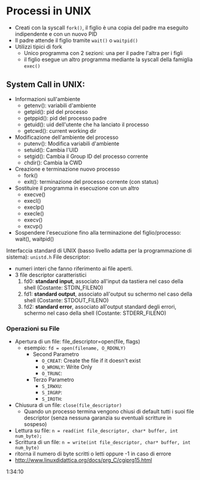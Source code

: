 # Processi in UNIX
- Creati con la syscall `fork()`, il figlio è una copia del padre ma eseguito indipendente e con un nuovo PID
- Il padre attende il figlio tramite `wait()` o `waitpid()`
- Utilizzi tipici di fork
  - Unico programma con 2 sezioni: una per il padre l'altra per i figli
  - il figlio esegue un altro programma mediante la syscall della famiglia `exec()`

## System Call in UNIX:
- Informazioni sull'ambiente
  - getenv(): variabili d'ambiente
  - getpid(): pid del processo
  - getppid(): pid del processo padre
  - getuid(): uid dell'utente che ha lanciato il processo
  - getcwd(): current working dir
- Modificazione dell'ambiente del processo
  - putenv(): Modifica variabili d'ambiente
  - setuid(): Cambia l'UID 
  - setgid(): Cambia il Group ID del processo corrente
  - chdir(): Cambia la CWD
- Creazione e terminazione nuovo processo
  - fork()
  - exit(): terminazione del processo corrente (con status)
- Sostituire il programma in esecuzione con un altro
  - execve()
  - execl()
  - execlp()
  - execle()
  - execv()
  - excvp()
- Sospendere l'esecuzione fino alla terminazione del figlio/processo: wait(), waitpid()

Interfaccia standard di UNIX (basso livello adatta per la programmazione di sistema): `unistd.h`
File descriptor: 
- numeri interi che fanno riferimento ai file aperti.
- 3 file descriptor caratteristici
  1. fd0: **standard input**, associato all'input da tastiera nel caso della shell (Costante: STDIN_FILENO)
  2. fd1: **standard output**, associato all'output su schermo nel caso della shell (Costante: STDOUT_FILENO)
  3. fd2: **standard error**, associato all'output standard degli errori, schermo nel caso della shell (Costante: STDERR_FILENO)

### Operazioni su File
- Apertura di un file: file_descriptor=open(file, flags)
  - esempio: `fd = open(filename, O_RDONLY)`
    - Second Parametro
      - `O_CREAT`: Create the file if it doesn't exist
      - `O_WRONLY`: Write Only
      - `O_TRUNC`:
    - Terzo Parametro
      - `S_IRWXU`: 
      - `S_IRGRP`: 
      - `S_IROTH`: 
- Chiusura di un file: `close(file_descriptor)`
  - Quando un processo termina vengono chiusi di default tutti i suoi file descriptor (senza nessuna garanzia su eventuali scritture in sospeso)
- Lettura su file: `n = read(int file_descriptor, char* buffer, int num_byte);`
- Scrittura di un file: `n = write(int file_descriptor, char* buffer, int num_byte)`
- ritorna il numero di byte scritti o letti oppure -1 in caso di errore
- http://www.linuxdidattica.org/docs/prg_C/cgiprg15.html

1:34:10